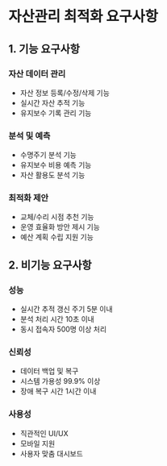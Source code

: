 # 자산관리 최적화 요구사항

## 1. 기능 요구사항

### 자산 데이터 관리
- 자산 정보 등록/수정/삭제 기능
- 실시간 자산 추적 기능
- 유지보수 기록 관리 기능

### 분석 및 예측
- 수명주기 분석 기능
- 유지보수 비용 예측 기능
- 자산 활용도 분석 기능

### 최적화 제안
- 교체/수리 시점 추천 기능
- 운영 효율화 방안 제시 기능
- 예산 계획 수립 지원 기능

## 2. 비기능 요구사항

### 성능
- 실시간 추적 갱신 주기 5분 이내
- 분석 처리 시간 10초 이내
- 동시 접속자 500명 이상 처리

### 신뢰성
- 데이터 백업 및 복구
- 시스템 가용성 99.9% 이상
- 장애 복구 시간 1시간 이내

### 사용성
- 직관적인 UI/UX
- 모바일 지원
- 사용자 맞춤 대시보드 